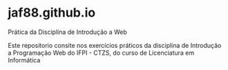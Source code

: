 # jaf88.github.io
Prática da Disciplina de Introdução a Web

Este repositorio consite nos exercícios práticos da disciplina de Introdução a Programação Web do IFPI - CTZS, 
do curso de Licenciatura em Informática
